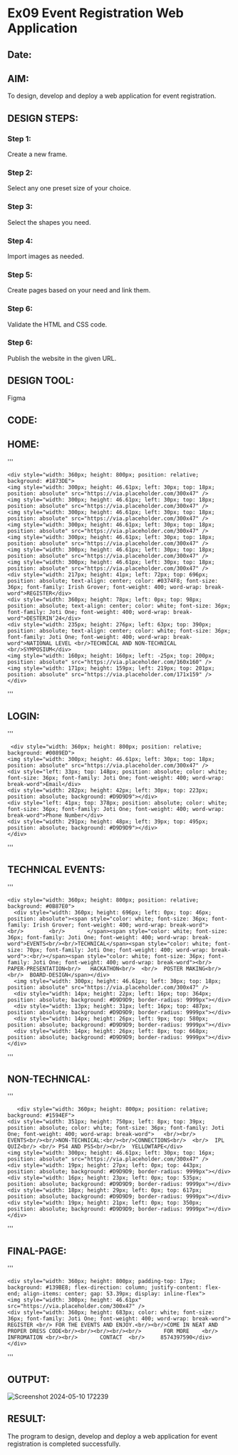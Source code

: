 # Ex09 Event Registration Web Application
## Date:

## AIM:
To design, develop and deploy a web application for event registration.

## DESIGN STEPS:

### Step 1:
Create a new frame.

### Step 2:
Select any one preset size of your choice.

### Step 3:
Select the shapes you need.

### Step 4:
Import images as needed.

### Step 5:
Create pages based on your need and link them.

### Step 6:

Validate the HTML and CSS code.

### Step 6:

Publish the website in the given URL.

## DESIGN TOOL:
Figma

## CODE:
## HOME:
''' 

    <div style="width: 360px; height: 800px; position: relative; background: #1873DE">
    <img style="width: 300px; height: 46.61px; left: 30px; top: 18px; position: absolute" src="https://via.placeholder.com/300x47" />
    <img style="width: 300px; height: 46.61px; left: 30px; top: 18px; position: absolute" src="https://via.placeholder.com/300x47" />
    <img style="width: 300px; height: 46.61px; left: 30px; top: 18px; position: absolute" src="https://via.placeholder.com/300x47" />
    <img style="width: 300px; height: 46.61px; left: 30px; top: 18px; position: absolute" src="https://via.placeholder.com/300x47" />
    <img style="width: 300px; height: 46.61px; left: 30px; top: 18px; position: absolute" src="https://via.placeholder.com/300x47" />
    <img style="width: 300px; height: 46.61px; left: 30px; top: 18px; position: absolute" src="https://via.placeholder.com/300x47" />
    <img style="width: 300px; height: 46.61px; left: 30px; top: 18px; position: absolute" src="https://via.placeholder.com/300x47" />
    <div style="width: 217px; height: 41px; left: 72px; top: 696px; position: absolute; text-align: center; color: #0374F8; font-size: 36px; font-family: Irish Grover; font-weight: 400; word-wrap: break-word">REGISTER</div>
    <div style="width: 360px; height: 78px; left: 0px; top: 98px; position: absolute; text-align: center; color: white; font-size: 36px; font-family: Joti One; font-weight: 400; word-wrap: break-word">DESTERIN’24</div>
    <div style="width: 235px; height: 276px; left: 63px; top: 390px; position: absolute; text-align: center; color: white; font-size: 36px; font-family: Joti One; font-weight: 400; word-wrap: break-word">NATIONAL LEVEL <br/>TECHNICAL AND NON-TECHNICAL <br/>SYMPOSIUM</div>
    <img style="width: 160px; height: 160px; left: -25px; top: 200px; position: absolute" src="https://via.placeholder.com/160x160" />
    <img style="width: 171px; height: 159px; left: 219px; top: 201px; position: absolute" src="https://via.placeholder.com/171x159" />
    </div>
'''
## LOGIN:
'''

     <div style="width: 360px; height: 800px; position: relative; background: #0089ED">
    <img style="width: 300px; height: 46.61px; left: 30px; top: 18px; position: absolute" src="https://via.placeholder.com/300x47" />
    <div style="left: 33px; top: 148px; position: absolute; color: white; font-size: 36px; font-family: Joti One; font-weight: 400; word-wrap: break-word">Email</div>
    <div style="width: 282px; height: 42px; left: 30px; top: 223px; position: absolute; background: #D9D9D9"></div>
    <div style="left: 41px; top: 378px; position: absolute; color: white; font-size: 36px; font-family: Joti One; font-weight: 400; word-wrap: break-word">Phone Number</div>
    <div style="width: 291px; height: 48px; left: 39px; top: 495px; position: absolute; background: #D9D9D9"></div>
    </div>
'''
## TECHNICAL EVENTS:
'''

    <div style="width: 360px; height: 800px; position: relative; background: #0B87E0">
      <div style="width: 360px; height: 696px; left: 0px; top: 46px; position: absolute"><span style="color: white; font-size: 36px; font-family: Irish Grover; font-weight: 400; word-wrap: break-word">         <br/>        <br/>       </span><span style="color: white; font-size: 36px; font-family: Joti One; font-weight: 400; word-wrap: break-word">EVENTS<br/><br/>TECHNICAL</span><span style="color: white; font-size: 70px; font-family: Joti One; font-weight: 400; word-wrap: break-word">:<br/></span><span style="color: white; font-size: 36px; font-family: Joti One; font-weight: 400; word-wrap: break-word"><br/>   PAPER-PRESENTATION<br/>   HACKATHON<br/>  <br/>  POSTER MAKING<br/>   <br/>  BOARD-DESIGN</span></div>
      <img style="width: 300px; height: 46.61px; left: 30px; top: 18px; position: absolute" src="https://via.placeholder.com/300x47" />
      <div style="width: 14px; height: 22px; left: 16px; top: 364px; position: absolute; background: #D9D9D9; border-radius: 9999px"></div>
      <div style="width: 13px; height: 31px; left: 16px; top: 487px; position: absolute; background: #D9D9D9; border-radius: 9999px"></div>
      <div style="width: 14px; height: 26px; left: 9px; top: 580px; position: absolute; background: #D9D9D9; border-radius: 9999px"></div>
      <div style="width: 14px; height: 26px; left: 8px; top: 668px; position: absolute; background: #D9D9D9; border-radius: 9999px"></div>
    </div>
'''

## NON-TECHNICAL:
'''

       <div style="width: 360px; height: 800px; position: relative; background: #1594EF">
    <div style="width: 351px; height: 750px; left: 8px; top: 39px; position: absolute; color: white; font-size: 36px; font-family: Joti One; font-weight: 400; word-wrap: break-word">   <br/><br/>           EVENTS<br/><br/>NON-TECHNICAL:<br/><br/>CONNECTIONS<br/>  <br/>  IPL QUIZ<br/> <br/> PS4 AND PS5<br/><br/>  YELLOWTAPE</div>
    <img style="width: 300px; height: 46.61px; left: 30px; top: 16px; position: absolute" src="https://via.placeholder.com/300x47" />
    <div style="width: 19px; height: 27px; left: 0px; top: 443px; position: absolute; background: #D9D9D9; border-radius: 9999px"></div>
    <div style="width: 16px; height: 23px; left: 0px; top: 535px; position: absolute; background: #D9D9D9; border-radius: 9999px"></div>
    <div style="width: 18px; height: 29px; left: 0px; top: 617px; position: absolute; background: #D9D9D9; border-radius: 9999px"></div>
    <div style="width: 19px; height: 21px; left: 0px; top: 350px; position: absolute; background: #D9D9D9; border-radius: 9999px"></div>
    </div>
'''
## FINAL-PAGE:
'''

    <div style="width: 360px; height: 800px; padding-top: 17px; background: #139BE8; flex-direction: column; justify-content: flex-end; align-items: center; gap: 53.39px; display: inline-flex">
    <img style="width: 300px; height: 46.61px" src="https://via.placeholder.com/300x47" />
    <div style="width: 360px; height: 683px; color: white; font-size: 36px; font-family: Joti One; font-weight: 400; word-wrap: break-word">       REGISTER <br/> FOR THE EVENTS AND ENJOY.<br/><br/>COME IN NEAT AND PROPER DRESS CODE<br/><br/><br/><br/><br/>       FOR MORE    <br/>    INFROMATION <br/><br/>       CONTACT  <br/>     8574397590</div>
    </div>
'''





## OUTPUT:
![Screenshot 2024-05-10 172239](https://github.com/KiranbalajiH/Figma/assets/149135475/73014437-51cf-4e7d-a7e8-5b389ef54fb4)


## RESULT:
The program to design, develop and deploy a web application for event registration is completed successfully.

